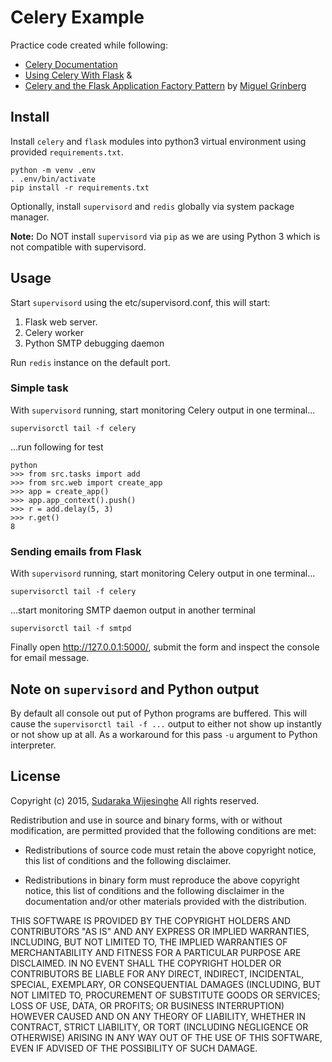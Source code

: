 # Celery Example

Practice code created while following:

  - [Celery Documentation](http://docs.celeryproject.org/en/latest/)
  - [Using Celery With Flask](http://blog.miguelgrinberg.com/post/using-celery-with-flask) &
  - [Celery and the Flask Application Factory Pattern](http://blog.miguelgrinberg.com/post/celery-and-the-flask-application-factory-pattern) by [Miguel Grinberg](https://twitter.com/miguelgrinberg)

## Install

Install `celery` and `flask` modules into python3 virtual environment using
provided `requirements.txt`.

    python -m venv .env
    . .env/bin/activate
    pip install -r requirements.txt

Optionally, install `supervisord` and `redis` globally via system package
manager.

__Note:__ Do NOT install `supervisord` via `pip` as we are using  Python 3 which
is not compatible with supervisord.

## Usage

Start `supervisord` using the etc/supervisord.conf, this will start:

1. Flask web server.
2. Celery worker
3. Python SMTP debugging daemon

Run `redis` instance on the default port.

### Simple task

With `supervisord` running, start monitoring Celery output in one terminal...

    supervisorctl tail -f celery

...run following for test

    python
    >>> from src.tasks import add
    >>> from src.web import create_app
    >>> app = create_app()
    >>> app.app_context().push()
    >>> r = add.delay(5, 3)
    >>> r.get()
    8

### Sending emails from Flask

With `supervisord` running, start monitoring Celery output in one terminal...

    supervisorctl tail -f celery

...start monitoring SMTP daemon output in another terminal

    supervisorctl tail -f smtpd

Finally open http://127.0.0.1:5000/, submit the form and inspect the console for
email message.

## Note on `supervisord` and Python output

By default all console out put of Python programs are buffered. This will cause
the `supervisorctl tail -f ...` output to either not show up instantly or not
show up at all. As a workaround for this pass `-u` argument to Python
interpreter.

## License

Copyright (c) 2015, [Sudaraka Wijesinghe](http://sudaraka.org)
All rights reserved.

Redistribution and use in source and binary forms, with or without
modification, are permitted provided that the following conditions are met:

* Redistributions of source code must retain the above copyright notice, this
  list of conditions and the following disclaimer.

* Redistributions in binary form must reproduce the above copyright notice,
  this list of conditions and the following disclaimer in the documentation
  and/or other materials provided with the distribution.

THIS SOFTWARE IS PROVIDED BY THE COPYRIGHT HOLDERS AND CONTRIBUTORS "AS IS"
AND ANY EXPRESS OR IMPLIED WARRANTIES, INCLUDING, BUT NOT LIMITED TO, THE
IMPLIED WARRANTIES OF MERCHANTABILITY AND FITNESS FOR A PARTICULAR PURPOSE ARE
DISCLAIMED. IN NO EVENT SHALL THE COPYRIGHT HOLDER OR CONTRIBUTORS BE LIABLE
FOR ANY DIRECT, INDIRECT, INCIDENTAL, SPECIAL, EXEMPLARY, OR CONSEQUENTIAL
DAMAGES (INCLUDING, BUT NOT LIMITED TO, PROCUREMENT OF SUBSTITUTE GOODS OR
SERVICES; LOSS OF USE, DATA, OR PROFITS; OR BUSINESS INTERRUPTION) HOWEVER
CAUSED AND ON ANY THEORY OF LIABILITY, WHETHER IN CONTRACT, STRICT LIABILITY,
OR TORT (INCLUDING NEGLIGENCE OR OTHERWISE) ARISING IN ANY WAY OUT OF THE USE
OF THIS SOFTWARE, EVEN IF ADVISED OF THE POSSIBILITY OF SUCH DAMAGE.
